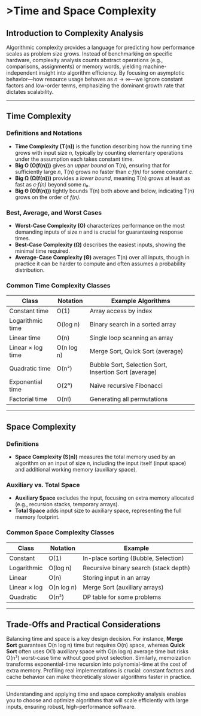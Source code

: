 # >Time and Space Complexity

## Introduction to Complexity Analysis

Algorithmic complexity provides a language for predicting how performance scales as problem size grows. Instead of benchmarking on specific hardware, complexity analysis counts abstract operations (e.g., comparisons, assignments) or memory words, yielding machine-independent insight into algorithm efficiency. By focusing on asymptotic behavior—how resource usage behaves as *n* → ∞—we ignore constant factors and low-order terms, emphasizing the dominant growth rate that dictates scalability.

---

## Time Complexity

### Definitions and Notations

* **Time Complexity (T(n))** is the function describing how the running time grows with input size *n*, typically by counting elementary operations under the assumption each takes constant time.
* **Big O (O(f(n)))** gives an *upper bound* on T(n), ensuring that for sufficiently large *n*, T(n) grows no faster than *c·f(n)* for some constant *c*.
* **Big Ω (Ω(f(n)))** provides a *lower bound*, meaning T(n) grows at least as fast as *c·f(n)* beyond some *n₀*.
* **Big Θ (Θ(f(n)))** tightly bounds T(n) both above and below, indicating T(n) grows on the order of *f(n)*.

### Best, Average, and Worst Cases

* **Worst-Case Complexity (O)** characterizes performance on the most demanding inputs of size *n* and is crucial for guaranteeing response times.
* **Best-Case Complexity (Ω)** describes the easiest inputs, showing the minimal time required.
* **Average-Case Complexity (Θ)** averages T(n) over all inputs, though in practice it can be harder to compute and often assumes a probability distribution.

### Common Time Complexity Classes

| Class             | Notation   | Example Algorithms                                                                             |
| ----------------- | ---------- | ---------------------------------------------------------------------------------------------- |
| Constant time     | O(1)       | Array access by index                                                                          |
| Logarithmic time  | O(log n)   | Binary search in a sorted array                                                                |
| Linear time       | O(n)       | Single loop scanning an array                                                                  |
| Linear × log time | O(n log n) | Merge Sort, Quick Sort (average)                                                               |
| Quadratic time    | O(n²)      | Bubble Sort, Selection Sort, Insertion Sort (average)                                          |
| Exponential time  | O(2ⁿ)      | Naïve recursive Fibonacci                                                                      |
| Factorial time    | O(n!)      | Generating all permutations                                                                    |

---

## Space Complexity

### Definitions

* **Space Complexity (S(n))** measures the total memory used by an algorithm on an input of size *n*, including the input itself (input space) and additional working memory (auxiliary space).

### Auxiliary vs. Total Space

* **Auxiliary Space** excludes the input, focusing on extra memory allocated (e.g., recursion stacks, temporary arrays).
* **Total Space** adds input size to auxiliary space, representing the full memory footprint.

### Common Space Complexity Classes

| Class        | Notation   | Example                                                                       |
| ------------ | ---------- | ----------------------------------------------------------------------------- |
| Constant     | O(1)       | In-place sorting (Bubble, Selection)                                          |
| Logarithmic  | O(log n)   | Recursive binary search (stack depth)                                         |
| Linear       | O(n)       | Storing input in an array                                                     |
| Linear × log | O(n log n) | Merge Sort (auxiliary arrays)                                                 |
| Quadratic    | O(n²)      | DP table for some problems                                                    |

---

## Trade-Offs and Practical Considerations

Balancing time and space is a key design decision. For instance, **Merge Sort** guarantees O(n log n) time but requires O(n) space, whereas **Quick Sort** often uses O(1) auxiliary space with O(n log n) average time but risks O(n²) worst-case time without good pivot selection. Similarly, memoization transforms exponential-time recursion into polynomial-time at the cost of extra memory. Profiling real implementations is crucial: constant factors and cache behavior can make theoretically slower algorithms faster in practice.

---

Understanding and applying time and space complexity analysis enables you to choose and optimize algorithms that will scale efficiently with large inputs, ensuring robust, high-performance software.
